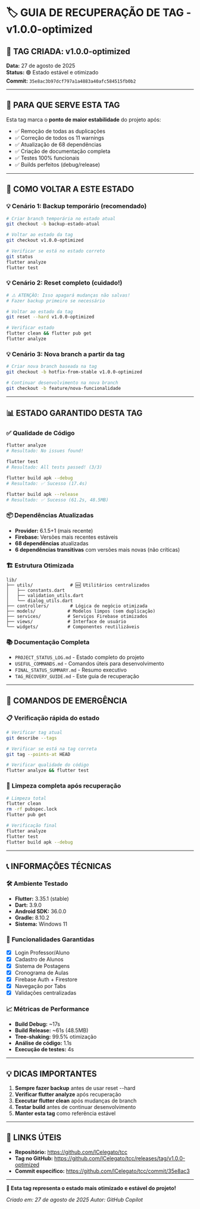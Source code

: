 # 🏷️ GUIA DE RECUPERAÇÃO DE TAG - v1.0.0-optimized

## 📍 **TAG CRIADA: v1.0.0-optimized**

**Data:** 27 de agosto de 2025  
**Status:** 🟢 Estado estável e otimizado  
**Commit:** `35e8ac3b97dcf797a1a4883a40afc584515fb0b2`

---

## 🎯 **PARA QUE SERVE ESTA TAG**

Esta tag marca o **ponto de maior estabilidade** do projeto após:

- ✅ Remoção de todas as duplicações
- ✅ Correção de todos os 11 warnings
- ✅ Atualização de 68 dependências
- ✅ Criação de documentação completa
- ✅ Testes 100% funcionais
- ✅ Builds perfeitos (debug/release)

---

## 🔄 **COMO VOLTAR A ESTE ESTADO**

### 💡 **Cenário 1: Backup temporário (recomendado)**

```bash
# Criar branch temporária no estado atual
git checkout -b backup-estado-atual

# Voltar ao estado da tag
git checkout v1.0.0-optimized

# Verificar se está no estado correto
git status
flutter analyze
flutter test
```

### 💡 **Cenário 2: Reset completo (cuidado!)**

```bash
# ⚠️ ATENÇÃO: Isso apagará mudanças não salvas!
# Fazer backup primeiro se necessário

# Voltar ao estado da tag
git reset --hard v1.0.0-optimized

# Verificar estado
flutter clean && flutter pub get
flutter analyze
```

### 💡 **Cenário 3: Nova branch a partir da tag**

```bash
# Criar nova branch baseada na tag
git checkout -b hotfix-from-stable v1.0.0-optimized

# Continuar desenvolvimento na nova branch
git checkout -b feature/nova-funcionalidade
```

---

## 📊 **ESTADO GARANTIDO DESTA TAG**

### ✅ **Qualidade de Código**

```bash
flutter analyze
# Resultado: No issues found!

flutter test
# Resultado: All tests passed! (3/3)

flutter build apk --debug
# Resultado: ✅ Sucesso (17.4s)

flutter build apk --release
# Resultado: ✅ Sucesso (61.2s, 48.5MB)
```

### 📦 **Dependências Atualizadas**

- **Provider:** 6.1.5+1 (mais recente)
- **Firebase:** Versões mais recentes estáveis
- **68 dependências** atualizadas
- **6 dependências transitivas** com versões mais novas (não críticas)

### 🏗️ **Estrutura Otimizada**

```
lib/
├── utils/              # 🆕 Utilitários centralizados
│   ├── constants.dart
│   ├── validation_utils.dart
│   └── dialog_utils.dart
├── controllers/        # Lógica de negócio otimizada
├── models/            # Modelos limpos (sem duplicação)
├── services/          # Serviços Firebase otimizados
├── views/             # Interface de usuário
└── widgets/           # Componentes reutilizáveis
```

### 📚 **Documentação Completa**

- `PROJECT_STATUS_LOG.md` - Estado completo do projeto
- `USEFUL_COMMANDS.md` - Comandos úteis para desenvolvimento
- `FINAL_STATUS_SUMMARY.md` - Resumo executivo
- `TAG_RECOVERY_GUIDE.md` - Este guia de recuperação

---

## 🚨 **COMANDOS DE EMERGÊNCIA**

### 📋 **Verificação rápida do estado**

```bash
# Verificar tag atual
git describe --tags

# Verificar se está na tag correta
git tag --points-at HEAD

# Verificar qualidade do código
flutter analyze && flutter test
```

### 🔧 **Limpeza completa após recuperação**

```bash
# Limpeza total
flutter clean
rm -rf pubspec.lock
flutter pub get

# Verificação final
flutter analyze
flutter test
flutter build apk --debug
```

---

## 📞 **INFORMAÇÕES TÉCNICAS**

### 🛠️ **Ambiente Testado**

- **Flutter:** 3.35.1 (stable)
- **Dart:** 3.9.0
- **Android SDK:** 36.0.0
- **Gradle:** 8.10.2
- **Sistema:** Windows 11

### 🎯 **Funcionalidades Garantidas**

- [x] Login Professor/Aluno
- [x] Cadastro de Alunos
- [x] Sistema de Postagens
- [x] Cronograma de Aulas
- [x] Firebase Auth + Firestore
- [x] Navegação por Tabs
- [x] Validações centralizadas

### 📈 **Métricas de Performance**

- **Build Debug:** ~17s
- **Build Release:** ~61s (48.5MB)
- **Tree-shaking:** 99.5% otimização
- **Análise de código:** 1.1s
- **Execução de testes:** 4s

---

## 💡 **DICAS IMPORTANTES**

1. **Sempre fazer backup** antes de usar reset --hard
2. **Verificar flutter analyze** após recuperação
3. **Executar flutter clean** após mudanças de branch
4. **Testar build** antes de continuar desenvolvimento
5. **Manter esta tag** como referência estável

---

## 🔗 **LINKS ÚTEIS**

- **Repositório:** https://github.com/lCelegato/tcc
- **Tag no GitHub:** https://github.com/lCelegato/tcc/releases/tag/v1.0.0-optimized
- **Commit específico:** https://github.com/lCelegato/tcc/commit/35e8ac3

---

**🎉 Esta tag representa o estado mais otimizado e estável do projeto!**

_Criado em: 27 de agosto de 2025_
_Autor: GitHub Copilot_
